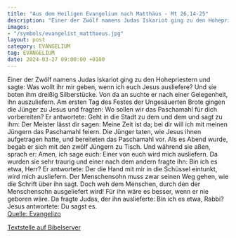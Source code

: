 ```yaml
---
title: "Aus dem Heiligen Evangelium nach Matthäus - Mt 26,14-25"
description: "Einer der Zwölf namens Judas Iskariot ging zu den Hohepriestern und sagte: Was wollt ihr mir geben, wenn ich euch Jesus ausliefere? Und sie boten ihm dreißig Silberstücke. Von da an suchte er nach einer Gelegenheit, ihn auszuliefern. Am ersten Tag des Festes der Ungesäuerten Brot...."
images:
- "/symbols/evangelist_matthaeus.jpg"
layout: post
category: EVANGELIUM
tag: EVANGELIUM
date: 2024-03-27 09:00:00 +0100
---
```

Einer der Zwölf namens Judas Iskariot ging zu den Hohepriestern
und sagte: Was wollt ihr mir geben, wenn ich euch Jesus ausliefere? Und sie boten ihm dreißig Silberstücke.
Von da an suchte er nach einer Gelegenheit, ihn auszuliefern.
Am ersten Tag des Festes der Ungesäuerten Brote gingen die Jünger zu Jesus und fragten: Wo sollen wir das Paschamahl für dich vorbereiten?
Er antwortete: Geht in die Stadt zu dem und dem und sagt zu ihm: Der Meister lässt dir sagen: Meine Zeit ist da; bei dir will ich mit meinen Jüngern das Paschamahl feiern.<!--more-->
Die Jünger taten, wie Jesus ihnen aufgetragen hatte, und bereiteten das Paschamahl vor.
Als es Abend wurde, begab er sich mit den zwölf Jüngern zu Tisch.
Und während sie aßen, sprach er: Amen, ich sage euch: Einer von euch wird mich ausliefern.
Da wurden sie sehr traurig und einer nach dem andern fragte ihn: Bin ich es etwa, Herr?
Er antwortete: Der die Hand mit mir in die Schüssel eintunkt, wird mich ausliefern.
Der Menschensohn muss zwar seinen Weg gehen, wie die Schrift über ihn sagt. Doch weh dem Menschen, durch den der Menschensohn ausgeliefert wird! Für ihn wäre es besser, wenn er nie geboren wäre.
Da fragte Judas, der ihn auslieferte: Bin ich es etwa, Rabbi? Jesus antwortete: Du sagst es.<br>
[Quelle: Evangelizo](https://evangeliumtagfuertag.org/DE/gospel)

[Textstelle auf Bibelserver](https://www.bibleserver.com/EU/Matthäus26,14-25)

